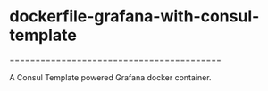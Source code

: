 # dockerfile-grafana-with-consul-template
=========================================

A Consul Template powered Grafana docker container.

